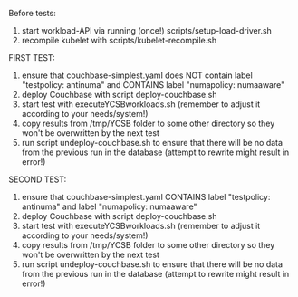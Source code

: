 Before tests:
1) start workload-API via running (once!) scripts/setup-load-driver.sh
2) recompile kubelet with scripts/kubelet-recompile.sh

FIRST TEST:
1) ensure that couchbase-simplest.yaml does NOT contain label "testpolicy: antinuma" and CONTAINS label "numapolicy: numaaware"
2) deploy Couchbase with script deploy-couchbase.sh
3) start test with executeYCSBworkloads.sh (remember to adjust it according to your needs/system!)
4) copy results from /tmp/YCSB folder to some other directory so they won't be overwritten by the next test
5) run script undeploy-couchbase.sh to ensure that there will be no data from the previous run in the database (attempt to rewrite might result in error!)

SECOND TEST:
1) ensure that couchbase-simplest.yaml CONTAINS label "testpolicy: antinuma" and label "numapolicy: numaaware"
2) deploy Couchbase with script deploy-couchbase.sh
3) start test with executeYCSBworkloads.sh (remember to adjust it according to your needs/system!)
4) copy results from /tmp/YCSB folder to some other directory so they won't be overwritten by the next test
5) run script undeploy-couchbase.sh to ensure that there will be no data from the previous run in the database (attempt to rewrite might result in error!)
